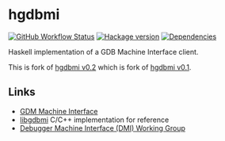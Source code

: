 # hgdbmi

[![GitHub Workflow Status](https://img.shields.io/github/actions/workflow/status/distrap/hgdbmi/ci.yaml?branch=main)](https://github.com/distrap/hgdbmi/actions/workflows/ci.yaml)
[![Hackage version](https://img.shields.io/hackage/v/hgdbmi.svg?color=success)](https://hackage.haskell.org/package/hgdbmi)
[![Dependencies](https://img.shields.io/hackage-deps/v/hgdbmi?label=Dependencies)](https://packdeps.haskellers.com/feed?needle=hgdbmi)

Haskell implementation of a GDB Machine Interface client.

This is fork of [hgdbmi v0.2](https://github.com/copton/hgdbmi)
which is fork of [hgdbmi v0.1](http://neugierig.org/software/darcs/browse/?r=hgdbmi;a=summary).

## Links
 * [GDM Machine Interface](http://sourceware.org/gdb/current/onlinedocs/gdb/GDB_002fMI.html)
 * [libgdbmi](http://sourceforge.net/projects/libmigdb/) C/C++ implementation for reference
 * [Debugger Machine Interface (DMI) Working Group](https://wiki.linuxfoundation.org/en/Debugger_Machine_Interface_(DMI))
